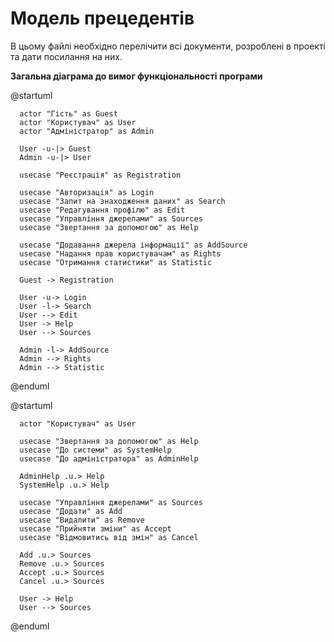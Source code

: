 # Модель прецедентів

В цьому файлі необхідно перелічити всі документи, розроблені в проекті та дати посилання на них.

**Загальна діаграма до вимог функціональності програми**  

@startuml  
```
  actor "Гість" as Guest  
  actor "Користувач" as User  
  actor "Адміністратор" as Admin  
  
  User -u-|> Guest  
  Admin -u-|> User  

  usecase "Реєстрація" as Registration  

  usecase "Авторизація" as Login  
  usecase "Запит на знаходження даних" as Search  
  usecase "Редагування профілю" as Edit  
  usecase "Управління джерелами" as Sources  
  usecase "Звертання за допомогою" as Help  

  usecase "Додавання джерела інформації" as AddSource  
  usecase "Надання прав користувачам" as Rights  
  usecase "Отримання статистики" as Statistic  

  Guest -> Registration  

  User -u-> Login  
  User -l-> Search  
  User --> Edit  
  User -> Help  
  User --> Sources  

  Admin -l-> AddSource  
  Admin --> Rights  
  Admin --> Statistic  
 ```
@enduml  
  
  

@startuml  
```
  actor "Користувач" as User  

  usecase "Звертання за допомогою" as Help  
  usecase "До системи" as SystemHelp  
  usecase "До адміністратора" as AdminHelp  

  AdminHelp .u.> Help  
  SystemHelp .u.> Help  

  usecase "Управління джерелами" as Sources  
  usecase "Додати" as Add  
  usecase "Видалити" as Remove  
  usecase "Прийняти зміни" as Accept  
  usecase "Відмовитись від змін" as Cancel  

  Add .u.> Sources  
  Remove .u.> Sources  
  Accept .u.> Sources  
  Cancel .u.> Sources  

  User -> Help  
  User --> Sources  
```
@enduml  
